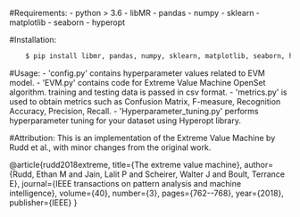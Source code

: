 #Requirements:
	- python > 3.6
	- libMR
	- pandas
	- numpy
	- sklearn
	- matplotlib
	- seaborn
	- hyperopt
	
	
#Installation:
```sh
	$ pip install libmr, pandas, numpy, sklearn, matplotlib, seaborn, hyperopt
```	


#Usage:
	- 'config.py' contains hyperparameter values related to EVM model.
	- 'EVM.py' contains code for Extreme Value Machine OpenSet algorithm. training and testing data is passed in csv format.
	- 'metrics.py' is used to obtain metrics such as Confusion Matrix, F-measure, Recognition Accuracy, Precision, Recall. 
	- 'Hyperparameter_tuning.py' performs hyperparameter tuning for your dataset using Hyperopt library.
	
	
#Attribution:
This is an implementation of the Extreme Value Machine by Rudd et al., with minor changes from the original work.


@article{rudd2018extreme, title={The extreme value machine}, author={Rudd, Ethan M and Jain, Lalit P and Scheirer, Walter J and Boult, Terrance E}, journal={IEEE transactions on pattern analysis and machine intelligence}, volume={40}, number={3}, pages={762--768}, year={2018}, publisher={IEEE} }